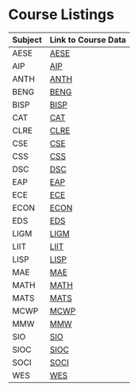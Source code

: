 # Course Listings

| Subject | Link to Course Data |
| ------- | ------------------- |
| AESE | [AESE](TOC/AESE.md) |
| AIP | [AIP](TOC/AIP.md) |
| ANTH | [ANTH](TOC/ANTH.md) |
| BENG | [BENG](TOC/BENG.md) |
| BISP | [BISP](TOC/BISP.md) |
| CAT | [CAT](TOC/CAT.md) |
| CLRE | [CLRE](TOC/CLRE.md) |
| CSE | [CSE](TOC/CSE.md) |
| CSS | [CSS](TOC/CSS.md) |
| DSC | [DSC](TOC/DSC.md) |
| EAP | [EAP](TOC/EAP.md) |
| ECE | [ECE](TOC/ECE.md) |
| ECON | [ECON](TOC/ECON.md) |
| EDS | [EDS](TOC/EDS.md) |
| LIGM | [LIGM](TOC/LIGM.md) |
| LIIT | [LIIT](TOC/LIIT.md) |
| LISP | [LISP](TOC/LISP.md) |
| MAE | [MAE](TOC/MAE.md) |
| MATH | [MATH](TOC/MATH.md) |
| MATS | [MATS](TOC/MATS.md) |
| MCWP | [MCWP](TOC/MCWP.md) |
| MMW | [MMW](TOC/MMW.md) |
| SIO | [SIO](TOC/SIO.md) |
| SIOC | [SIOC](TOC/SIOC.md) |
| SOCI | [SOCI](TOC/SOCI.md) |
| WES | [WES](TOC/WES.md) |
